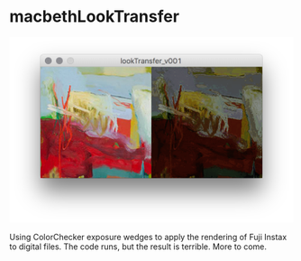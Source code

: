 # macbethLookTransfer

![Screengrab of result](https://github.com/hellothisistim/macbethLookTransfer/raw/add-screenshot/img/Screen%20Shot%202018-01-25%20at%2016.57.16.png)

Using ColorChecker exposure wedges to apply the rendering of Fuji Instax to digital files. The code runs, but the result is terrible. More to come.